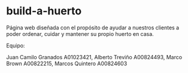 # build-a-huerto
Página web diseñada con el propósito de ayudar a nuestros clientes a poder ordenar, cuidar y mantener su propio huerto en casa.

Equipo:

Juan Camilo Granados A01023421, 
Alberto Treviño A00824493,
Marco Brown A00822215,
Marcos Quintero A00824603
